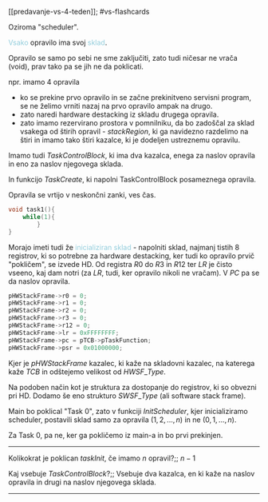[[predavanje-vs-4-teden]]; #vs-flashcards 

Oziroma "scheduler".

<font color="#92cddc">Vsako</font> opravilo ima svoj <font color="#92cddc">sklad</font>. 

Opravilo se samo po sebi ne sme zaključiti, zato tudi ničesar ne vrača (void), prav tako pa se jih ne da poklicati.

npr. imamo 4 opravila
- ko se prekine prvo opravilo in se začne prekinitveno servisni program, se ne želimo vrniti nazaj na prvo opravilo ampak na drugo.
- zato naredi hardware destacking iz skladu drugega opravila.
- zato imamo rezervirano prostora v pomnilniku, da bo zadoščal za sklad vsakega od štirih opravil - $stackRegion$, ki ga navidezno razdelimo na štiri in imamo tako štiri kazalce, ki je dodeljen ustreznemu opravilu.

Imamo tudi $Task Control Block$, ki ima dva kazalca, enega za naslov opravila in eno za naslov njegovega sklada.

In funkcijo $TaskCreate$, ki napolni TaskControlBlock posameznega opravila. 

Opravila se vrtijo v neskončni zanki, ves čas.

```C
void task1(){
	while(1){
		}
}
```

Morajo imeti tudi že <font color="#92cddc">inicializiran sklad</font> - napolniti sklad, najmanj tistih 8 registrov, ki so potrebne za hardware destacking, ker tudi ko opravilo prvič "pokličem", se izvede HD. Od registra $R0$ do $R3$ in $R12$ ter $LR$ je čisto vseeno, kaj dam notri (za $LR$, tudi, ker opravilo nikoli ne vračam). V $PC$ pa se da naslov opravila.

```C
pHWStackFrame->r0 = 0;
pHWStackFrame->r1 = 0;
pHWStackFrame->r2 = 0;
pHWStackFrame->r3 = 0;
pHWStackFrame->r12 = 0;
pHWStackFrame->lr = 0xFFFFFFFF;
pHWStackFrame->pc = pTCB->pTaskFunction;
pHWStackFrame->psr = 0x01000000;
```

Kjer je $pHWStackFrame$ kazalec, ki kaže na skladovni kazalec, na katerega kaže $TCB$ in odštejemo velikost od $HWSF\_Type$.

Na podoben način kot je struktura za dostopanje do registrov, ki so obvezni pri HD. Dodamo še eno strukturo $SWSF\_Type$ (ali software stack frame).

Main bo poklical "Task 0", zato v funkciji $InitScheduler$, kjer inicializiramo scheduler, postavili sklad samo za opravila $(1, 2, ..., n)$ in ne $(0, 1, ..., n)$.

Za Task 0, pa ne, ker ga pokličemo iz main-a in bo prvi prekinjen.

---

Kolikokrat je poklican $taskInit$, če imamo $n$ opravil?;; $n-1$
<!--SR:!2024-10-27,4,270-->
Kaj vsebuje $TaskControlBlock$?;; Vsebuje dva kazalca, en ki kaže na naslov opravila in drugi na naslov njegovega sklada.
<!--SR:!2024-10-26,3,250-->

---



